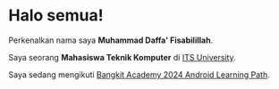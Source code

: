 # Halo semua! 

Perkenalkan nama saya **Muhammad Daffa' Fisabilillah**.<br>

Saya seorang **Mahasiswa Teknik Komputer** di [ITS University](https://www.its.ac.id/).<br>

Saya sedang mengikuti [Bangkit Academy 2024 Android Learning Path](https://kampusmerdeka.kemdikbud.go.id/program/studi-independen/browse/5bdeace0-0e53-4f72-ba4b-0ee9b1779f56/4bfcd8cc-6195-11ee-a110-167f9ce5033b).<br> 

